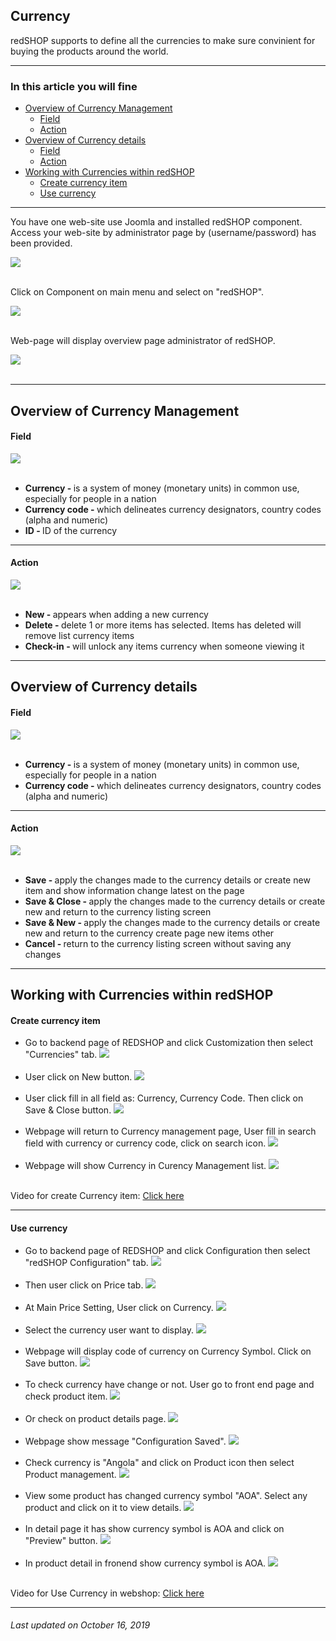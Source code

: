 ## Currency
redSHOP supports to define all the currencies to make sure convinient for buying the products around the world.

<hr>

### In this article you will fine

<ul>
<li><a href="#overview-1">Overview of Currency Management</a>
    <ul>
    <li><a href="#field-1">Field</a>
    <li><a href="#action-1">Action</a>
    </ul>

<li><a href="#overview-2">Overview of Currency details</a>
    <ul>
    <li><a href="#field-2">Field</a>
    <li><a href="#action-2">Action</a>
    </ul>

<li><a href="#working">Working with Currencies within redSHOP</a>
    <ul>
    <li><a href="#create">Create currency item</a>
    <li><a href="#use">Use currency</a>
    </ul>
</ul>

<hr>

You have one web-site use Joomla and installed redSHOP component. Access your web-site by administrator page by (username/password) has been provided.

<img src="./manual/en-US/chapters/customization/img/administrator.png" class="example"/><br><br>

Click on Component on main menu and select on "redSHOP".

<img src="./manual/en-US/chapters/customization/img/img1.png" class="example"/><br><br>

Web-page will display overview page administrator of redSHOP.

<img src="./manual/en-US/chapters/customization/img/img236.png" class="example"/><br><br>

<hr>

<!-- Overview of Currency Management -->
<h2 id="overview-1">Overview of Currency Management</h2>

<h4 id="field-1">Field</h4>

<img src="./manual/en-US/chapters/customization/img/img237.png" class="example"/><br><br>

<ul>
<li><b>Currency - </b>is a system of money (monetary units) in common use, especially for people in a nation

<li><b>Currency code - </b>which delineates currency designators, country codes (alpha and numeric)

<li><b>ID - </b>ID of the currency
</ul>

<hr>

<h4 id="action-1">Action</h4>

<img src="./manual/en-US/chapters/customization/img/img238.png" class="example"/><br><br>

<ul>
<li><b>New - </b>appears when adding a new currency

<li><b>Delete - </b>delete 1 or more items has selected. Items has deleted will remove list currency items 

<li><b>Check-in - </b>will unlock any items currency when someone viewing it 
</ul>

<hr>

<!-- Overview of Currency details -->
<h2 id="overview-2">Overview of Currency details</h2>

<h4 id="field-2">Field</h4>

<img src="./manual/en-US/chapters/customization/img/img239.png" class="example"/><br><br>

<ul>
<li><b>Currency - </b>is a system of money (monetary units) in common use, especially for people in a nation

<li><b>Currency code - </b>which delineates currency designators, country codes (alpha and numeric)
</ul>

<hr>

<h4 id="action-2">Action</h4>

<img src="./manual/en-US/chapters/customization/img/img240.png" class="example"/><br><br>

<ul>
<li><b>Save - </b>apply the changes made to the currency details or create new item and show information change latest on the page 

<li><b>Save & Close - </b>apply the changes made to the currency details or create new and return to the currency listing screen 

<li><b>Save & New - </b>apply the changes made to the currency  details or create new and return to the currency create page new items other 

<li><b>Cancel - </b>return to the currency listing screen without saving any changes
</ul>

<hr>

<!-- Working with Currencies within redSHOP -->
<h2 id="working">Working with Currencies within redSHOP</h2>

<h4 id="create">Create currency item</h4>

<ul>
<li>Go to backend page of REDSHOP and click Customization then select "Currencies" tab.
<img src="./manual/en-US/chapters/customization/img/img241.png" class="example"/><br><br>

<li>User click on New button.
<img src="./manual/en-US/chapters/customization/img/img242.png" class="example"/><br><br>

<li>User click fill in all field as: Currency, Currency Code. Then click on Save & Close button.
<img src="./manual/en-US/chapters/customization/img/img243.png" class="example"/><br><br>

<li>Webpage will return to Currency management page, User fill in search field with currency or currency code, click on search icon.
<img src="./manual/en-US/chapters/customization/img/img244.png" class="example"/><br><br>

<li>Webpage will show Currency in Curency Management list.
<img src="./manual/en-US/chapters/customization/img/img245.png" class="example"/><br><br>
</ul>

Video for create Currency item: <a href="https://redshop.fleeq.io/l/e4uxrwvq9p-r05fl5facz">Click here</a>

<hr>

<h4 id="use">Use currency</h4>

<ul>
<li>Go to backend page of REDSHOP and click Configuration then select "redSHOP Configuration" tab.
<img src="./manual/en-US/chapters/customization/img/img246.png" class="example"/><br><br>

<li>Then user click on Price tab.
<img src="./manual/en-US/chapters/customization/img/img247.png" class="example"/><br><br>

<li>At Main Price Setting, User click on Currency.
<img src="./manual/en-US/chapters/customization/img/img248.png" class="example"/><br><br>

<li>Select the currency user want to display.
<img src="./manual/en-US/chapters/customization/img/img249.png" class="example"/><br><br>

<li>Webpage will display code of currency on Currency Symbol. Click on Save button.
<img src="./manual/en-US/chapters/customization/img/img250.png" class="example"/><br><br>

<li>To check currency have change or not. User go to front end page and check product item.
<img src="./manual/en-US/chapters/customization/img/img251.png" class="example"/><br><br>

<li>Or check on product details page.
<img src="./manual/en-US/chapters/customization/img/img252.png" class="example"/><br><br>

<li>Webpage show message "Configuration Saved".
<img src="./manual/en-US/chapters/customization/img/img253.png" class="example"/><br><br>

<li>Check currency is "Angola" and click on Product icon then select Product management.
<img src="./manual/en-US/chapters/customization/img/img254.png" class="example"/><br><br>

<li>View some product has changed currency symbol "AOA". Select any product and click on it to view details.
<img src="./manual/en-US/chapters/customization/img/img255.png" class="example"/><br><br>

<li>In detail page it has show currency symbol is AOA and click on "Preview" button.
<img src="./manual/en-US/chapters/customization/img/img256.png" class="example"/><br><br>

<li>In product detail in fronend show currency symbol is AOA.
<img src="./manual/en-US/chapters/customization/img/img257.png" class="example"/><br><br>
</ul>

Video for Use Currency in webshop: <a href="https://redshop.fleeq.io/l/bjasi7bs8c-cn77roalnv">Click here</a>

<hr>

<h6>Last updated on October 16, 2019</h6>